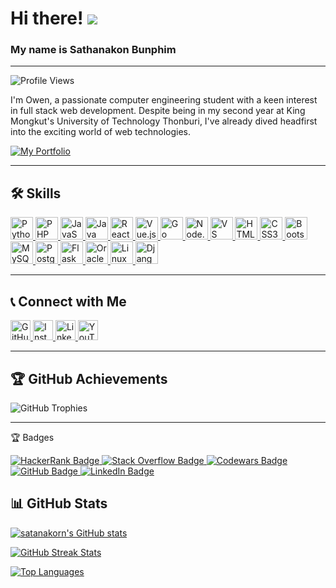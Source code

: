 # Hi there! ![](https://user-images.githubusercontent.com/18350557/176309783-0785949b-9127-417c-8b55-ab5a4333674e.gif)
### My name is Sathanakon Bunphim
---

![Profile Views](https://komarev.com/ghpvc/?username=satanakorn&label=PROFILE+VIEWS&color=blue)

I'm Owen, a passionate computer engineering student with a keen interest in full stack web development. Despite being in my second year at King Mongkut's University of Technology Thonburi, I've already dived headfirst into the exciting world of web technologies.

[![My Portfolio](https://img.shields.io/badge/My%20Portfolio-Click%20Here-blue?style=for-the-badge&logo=portfolio)](https://satanakorn.github.io/portfolio/)

---

## 🛠️ Skills

<p align="left"> <a href="https://www.python.org/" target="_blank" rel="noreferrer"> <img src="https://raw.githubusercontent.com/danielcranney/readme-generator/main/public/icons/skills/python-colored.svg" width="36" height="36" alt="Python" /> </a> <a href="https://www.php.net/" target="_blank" rel="noreferrer"> <img src="https://raw.githubusercontent.com/danielcranney/readme-generator/main/public/icons/skills/php-colored.svg" width="36" height="36" alt="PHP" /> </a> <a href="https://developer.mozilla.org/en-US/docs/Web/JavaScript" target="_blank" rel="noreferrer"> <img src="https://raw.githubusercontent.com/danielcranney/readme-generator/main/public/icons/skills/javascript-colored.svg" width="36" height="36" alt="JavaScript" /> </a> <a href="https://www.oracle.com/java/" target="_blank" rel="noreferrer"> <img src="https://raw.githubusercontent.com/danielcranney/readme-generator/main/public/icons/skills/java-colored.svg" width="36" height="36" alt="Java" /> </a> <a href="https://reactjs.org/" target="_blank" rel="noreferrer"> <img src="https://raw.githubusercontent.com/danielcranney/readme-generator/main/public/icons/skills/react-colored.svg" width="36" height="36" alt="React" /> </a> <a href="https://vuejs.org/" target="_blank" rel="noreferrer"> <img src="https://raw.githubusercontent.com/danielcranney/readme-generator/main/public/icons/skills/vuejs-colored.svg" width="36" height="36" alt="Vue.js" /> </a> <a href="https://golang.org/" target="_blank" rel="noreferrer"> <img src="https://raw.githubusercontent.com/danielcranney/readme-generator/main/public/icons/skills/golang-colored.svg" width="36" height="36" alt="Go" /> </a> <a href="https://nodejs.org/en/" target="_blank" rel="noreferrer"> <img src="https://raw.githubusercontent.com/danielcranney/readme-generator/main/public/icons/skills/nodejs-colored.svg" width="36" height="36" alt="Node.js" /> </a> <a href="https://code.visualstudio.com/" target="_blank" rel="noreferrer"> <img src="https://raw.githubusercontent.com/danielcranney/readme-generator/main/public/icons/skills/visualstudiocode.svg" width="36" height="36" alt="VS Code" /> </a> <a href="https://developer.mozilla.org/en-US/docs/Glossary/HTML5" target="_blank" rel="noreferrer"> <img src="https://raw.githubusercontent.com/danielcranney/readme-generator/main/public/icons/skills/html5-colored.svg" width="36" height="36" alt="HTML5" /> </a> <a href="https://www.w3.org/TR/CSS/#css" target="_blank" rel="noreferrer"> <img src="https://raw.githubusercontent.com/danielcranney/readme-generator/main/public/icons/skills/css3-colored.svg" width="36" height="36" alt="CSS3" /> </a> <a href="https://getbootstrap.com/" target="_blank" rel="noreferrer"> <img src="https://raw.githubusercontent.com/danielcranney/readme-generator/main/public/icons/skills/bootstrap-colored.svg" width="36" height="36" alt="Bootstrap" /> </a> <a href="https://www.mysql.com/" target="_blank" rel="noreferrer"> <img src="https://raw.githubusercontent.com/danielcranney/readme-generator/main/public/icons/skills/mysql-colored.svg" width="36" height="36" alt="MySQL" /> </a> <a href="https://www.postgresql.org/" target="_blank" rel="noreferrer"> <img src="https://raw.githubusercontent.com/danielcranney/readme-generator/main/public/icons/skills/postgresql-colored.svg" width="36" height="36" alt="PostgreSQL" /> </a> <a href="https://flask.palletsprojects.com/en/2.0.x/" target="_blank" rel="noreferrer"> <img src="https://raw.githubusercontent.com/danielcranney/readme-generator/main/public/icons/skills/flask-colored-dark.svg" width="36" height="36" alt="Flask" /> </a> <a href="https://www.oracle.com/uk/index.html" target="_blank" rel="noreferrer"> <img src="https://raw.githubusercontent.com/danielcranney/readme-generator/main/public/icons/skills/oracle-colored.svg" width="36" height="36" alt="Oracle" /> </a> <a href="https://www.linux.org" target="_blank" rel="noreferrer"> <img src="https://raw.githubusercontent.com/danielcranney/readme-generator/main/public/icons/skills/linux-colored.svg" width="36" height="36" alt="Linux" /> </a> <a href="https://www.djangoproject.com/" target="_blank" rel="noreferrer"> <img src="https://raw.githubusercontent.com/danielcranney/readme-generator/main/public/icons/skills/django-colored-dark.svg" width="36" height="36" alt="Django" /> </a> </p>

---

## 📞 Connect with Me

<p align="left">
  <a href="https://www.github.com/satanakorn" target="_blank" rel="noreferrer">
    <img src="https://raw.githubusercontent.com/danielcranney/readme-generator/main/public/icons/socials/github.svg" width="32" height="32" alt="GitHub" />
  </a>
  <a href="http://www.instagram.com/str_owen/" target="_blank" rel="noreferrer">
    <img src="https://raw.githubusercontent.com/danielcranney/readme-generator/main/public/icons/socials/instagram.svg" width="32" height="32" alt="Instagram" />
  </a>
  <a href="https://www.linkedin.com/in/satanakorn-owen-34930a256/" target="_blank" rel="noreferrer">
    <img src="https://raw.githubusercontent.com/danielcranney/readme-generator/main/public/icons/socials/linkedin.svg" width="32" height="32" alt="LinkedIn" />
  </a>
  <a href="https://www.youtube.com/@source_owen7518" target="_blank" rel="noreferrer">
    <img src="https://raw.githubusercontent.com/danielcranney/readme-generator/main/public/icons/socials/youtube.svg" width="32" height="32" alt="YouTube" />
  </a>
</p>

---

## 🏆 GitHub Achievements

![GitHub Trophies](https://github-profile-trophy.vercel.app/?username=satanakorn&theme=darkhub&margin-w=15&margin-h=15&column=7)

---


🏆 Badges
<p align="left"> <a href="https://www.hackerrank.com/your_profile" target="_blank"> <img src="https://img.shields.io/badge/-Hackerrank-2EC866?logo=HackerRank&logoColor=white" alt="HackerRank Badge" /> </a> <a href="https://stackoverflow.com/users/your_user_id" target="_blank"> <img src="https://img.shields.io/badge/-Stack%20Overflow-FE7A16?logo=StackOverflow&logoColor=white" alt="Stack Overflow Badge" /> </a> <a href="https://www.codewars.com/users/your_username" target="_blank"> <img src="https://img.shields.io/badge/-Codewars-B1361E?logo=Codewars&logoColor=white" alt="Codewars Badge" /> </a> <a href="https://github.com/your_username" target="_blank"> <img src="https://img.shields.io/badge/-GitHub-181717?logo=github&logoColor=white" alt="GitHub Badge" /> </a> <a href="https://www.linkedin.com/in/your_username/" target="_blank"> <img src="https://img.shields.io/badge/-LinkedIn-0A66C2?logo=LinkedIn&logoColor=white" alt="LinkedIn Badge" /> </a> </p>


## 📊 GitHub Stats

<p align="left">
  <a href="http://www.github.com/satanakorn">
    <img src="https://github-readme-stats.vercel.app/api?username=satanakorn&show_icons=true&hide=&count_private=true&title_color=0891b2&text_color=ffffff&icon_color=0891b2&bg_color=1c1917&hide_border=true&show_icons=true" alt="satanakorn's GitHub stats" />
  </a>
</p>

<p align="left">
  <a href="http://www.github.com/satanakorn">
    <img src="https://github-readme-streak-stats.herokuapp.com/?user=satanakorn&stroke=ffffff&background=1c1917&ring=0891b2&fire=0891b2&currStreakNum=ffffff&currStreakLabel=0891b2&sideNums=ffffff&sideLabels=ffffff&dates=ffffff&hide_border=true" alt="GitHub Streak Stats" />
  </a>
</p>

<p align="left">
  <a href="https://github.com/satanakorn">
    <img src="https://github-readme-stats.vercel.app/api/top-langs/?username=satanakorn&langs_count=10&title_color=0891b2&text_color=ffffff&icon_color=0891b2&bg_color=1c1917&hide_border=true&locale=en&custom_title=Top%20%Languages" alt="Top Languages" />
  </a>
</p>
